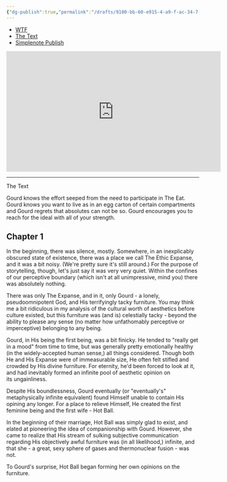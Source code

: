 ```yaml
---
{"dg-publish":true,"permalink":"/drafts/9100-bb-60-e915-4-a9-f-ac-34-7-a425741-d121/","dgHomeLink":true,"dgPassFrontmatter":false}
---
```



- [WTF](https://davidblue.wtf/drafts/9100BB60-E915-4A9F-AC34-7A425741D121.html)
- [The Text](simplenote://note/91a54bd2-9735-4fd5-afc1-4b22ffabecd8)
- [Simplenote Publish](http://simp.ly/publish/lbN6kR)

<iframe width="560" height="315" src="https://www.youtube.com/embed/s_1YEnJKjdw?controls=0" title="YouTube video player" frameborder="0" allow="accelerometer; autoplay; clipboard-write; encrypted-media; gyroscope; picture-in-picture" allowfullscreen></iframe>

---

The Text

Gourd knows the effort seeped from the need to participate in The Eat. Gourd knows you want to live as in an egg carton of certain compartments and Gourd regrets that absolutes can not be so. Gourd encourages you to reach for the ideal with all of your strength.

## Chapter 1

In the beginning, there was silence, mostly. Somewhere, in an inexplicably obscured state of existence, there was a place we call The Ethic Expanse, and it was a bit noisy. (We're pretty sure it's still around.) For the purpose of storytelling, though, let's just say it was very very quiet. Within the confines of our perceptive boundary (which isn't at all unimpressive, mind you) there was absolutely nothing. 

There was only The Expanse, and in it, only Gourd - a lonely, pseudoomnipotent God, and His terrifyingly tacky furniture. You may think me a bit ridiculous in my analysis of the cultural worth of aesthetics before culture existed, but this furniture was (and is) celestially tacky - beyond the ability to please any sense (no matter how unfathomably perceptive or imperceptive) belonging to any being. 

Gourd, in His being the first being, was a bit finicky. He tended to "really get in a mood" from time to time, but was generally pretty emotionally healthy (in the widely-accepted human sense,) all things considered. Though both He and His Expanse were of immeasurable size, He often felt stifled and crowded by His divine furniture. For eternity, he'd been forced to look at it, and had inevitably formed an infinite pool of aesthetic opinion on its ungainliness. 

Despite His boundlessness, Gourd eventually (or "eventually's" metaphysically infinite equivalent) found Himself unable to contain His opining any longer. For a place to relieve Himself, He created the first feminine being and the first wife - Hot Ball. 

In the beginning of their marriage, Hot Ball was simply glad to exist, and elated at pioneering the idea of companionship with Gourd. However, she came to realize that His stream of sulking subjective communication regarding His objectively awful furniture was (in all likelihood,) infinite, and that she - a great, sexy sphere of gases and thermonuclear fusion - was not. 

To Gourd's surprise, Hot Ball began forming her own opinions on the furniture.